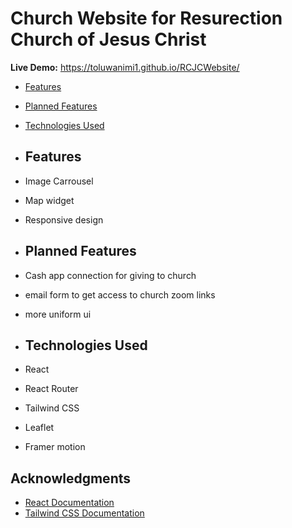# Church Website for Resurection Church of Jesus Christ
 **Live Demo:** https://toluwanimi1.github.io/RCJCWebsite/

- [Features](#features)
- [Planned Features](#Planned-Features)
- [Technologies Used](#technologies-used)


- ## Features
- Image Carrousel 
- Map widget
- Responsive design

- ## Planned Features
- Cash app connection for giving to church
- email form to get access to church zoom links
- more uniform ui

- ## Technologies Used
- React
- React Router
- Tailwind CSS
- Leaflet
- Framer motion





## Acknowledgments
- [React Documentation](https://reactjs.org/)
- [Tailwind CSS Documentation](https://tailwindcss.com/)
